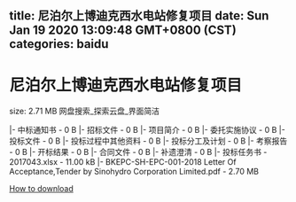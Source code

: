 
title: 尼泊尔上博迪克西水电站修复项目
date: Sun Jan 19 2020 13:09:48 GMT+0800 (CST)    
categories: baidu
---

# 尼泊尔上博迪克西水电站修复项目
size: 2.71 MB
 网盘搜索_探索云盘_界面简洁
 
|- 中标通知书 - 0 B
|- 招标文件 - 0 B
|- 项目简介 - 0 B
|- 委托实施协议 - 0 B
|- 投标文件 - 0 B
|- 投标过程中其他资料 - 0 B
|- 投标分工及计划 - 0 B
|- 考察报告 - 0 B
|- 开标结果 - 0 B
|- 合同文件 - 0 B
|- 补遗澄清 - 0 B
|- 投标任务书 - 2017043.xlsx - 11.00 kB
|- BKEPC-SH-EPC-001-2018 Letter Of Acceptance,Tender by Sinohydro Corporation Limited.pdf - 2.70 MB

[How to download](https://bpcam.bemobtrk.com/go/2ceec3aa-1ca2-46d6-b9ff-aaa5c184517c?jno=464)
